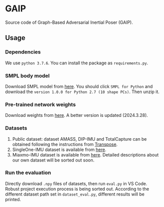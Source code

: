 # GAIP

Source code of Graph-Based Adversarial Inertial Poser (GAIP).

## Usage

### Dependencies

We use `python 3.7.6`. You can install the package as `requirements.py`.


### SMPL body model

Download SMPL model from [here](https://smpl.is.tue.mpg.de/). You should click `SMPL for Python` and download the `version 1.0.0 for Python 2.7 (10 shape PCs)`. Then unzip it.

### Pre-trained network weights

Download weights from [here](https://drive.google.com/drive/folders/1ufzKzhfHsYxi-6UeefW3ufu4lFrVcprC?usp=sharing). A better version is updated (2024.3.28).


### Datasets

1. Public dataset: dataset AMASS, DIP-IMU and TotalCapture can be obtained following the instructions from [Transpose](https://github.com/Xinyu-Yi/TransPose).
2. SingleOne-IMU dataset is available from [here](https://drive.google.com/drive/folders/1XYgswm7g_ijSmogk5Fbr3BoxFw8pG9B7?usp=sharing).
3. Miaxmo-IMU dataset is available from [here](https://drive.google.com/drive/folders/13_W1M7mGwCVUJWew0oWnKKUv2dcagZ1I?usp=sharing).
Detailed descriptions about our own dataset will be sorted out soon.

### Run the evaluation

Directly download `.npy` files of datasets, then run `eval.py` in VS Code. Robust project execution process is being sorted out.
According to the different dataset path set in `dataset_eval.py`, different results will be printed.
